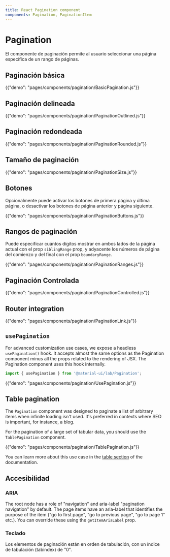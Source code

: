 ```yaml
---
title: React Pagination component
components: Pagination, PaginationItem
---
```


# Pagination

<p class="description">El componente de paginación permite al usuario seleccionar una página específica de un rango de páginas.</p>

## Paginación básica

{{"demo": "pages/components/pagination/BasicPagination.js"}}

## Paginación delineada

{{"demo": "pages/components/pagination/PaginationOutlined.js"}}

## Paginación redondeada

{{"demo": "pages/components/pagination/PaginationRounded.js"}}

## Tamaño de paginación

{{"demo": "pages/components/pagination/PaginationSize.js"}}

## Botones

Opcionalmente puede activar los botones de primera página y última página, o desactivar los botones de página anterior y página siguiente.

{{"demo": "pages/components/pagination/PaginationButtons.js"}}

## Rangos de paginación

Puede especificar cuántos dígitos mostrar en ambos lados de la página actual con el prop `siblingRange` prop,  y adyacente los números de página del comienzo y del final con el prop `boundaryRange`.

{{"demo": "pages/components/pagination/PaginationRanges.js"}}

## Paginación Controlada

{{"demo": "pages/components/pagination/PaginationControlled.js"}}

## Router integration

{{"demo": "pages/components/pagination/PaginationLink.js"}}

## `usePagination`

For advanced customization use cases, we expose a headless `usePagination()` hook. It accepts almost the same options as the Pagination component minus all the props related to the rendering of JSX. The Pagination component uses this hook internally.

```jsx
import { usePagination } from '@material-ui/lab/Pagination';
```

{{"demo": "pages/components/pagination/UsePagination.js"}}

## Table pagination

The `Pagination` component was designed to paginate a list of arbitrary items when infinite loading isn't used. It's preferred in contexts where SEO is important, for instance, a blog.

For the pagination of a large set of tabular data, you should use the `TablePagination` component.

{{"demo": "pages/components/pagination/TablePagination.js"}}

You can learn more about this use case in the [table section](/components/tables/#custom-pagination-options) of the documentation.

## Accesibilidad

### ARIA

The root node has a role of "navigation" and aria-label "pagination navigation" by default. The page items have an aria-label that identifies the purpose of the item ("go to first page", "go to previous page", "go to page 1" etc.). You can override these using the `getItemAriaLabel` prop.

### Teclado

Los elementos de paginación están en orden de tabulación, con un índice de tabulación (tabindex) de "0".
